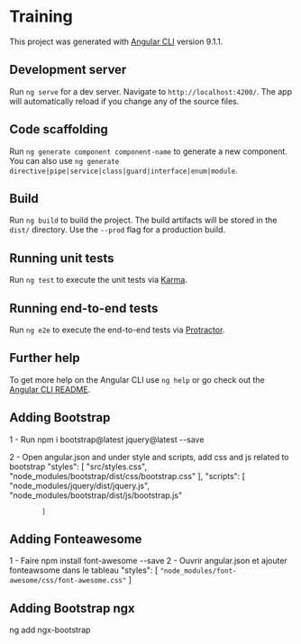 # Training

This project was generated with [Angular CLI](https://github.com/angular/angular-cli) version 9.1.1.

## Development server

Run `ng serve` for a dev server. Navigate to `http://localhost:4200/`. The app will automatically reload if you change any of the source files.

## Code scaffolding

Run `ng generate component component-name` to generate a new component. You can also use `ng generate directive|pipe|service|class|guard|interface|enum|module`.

## Build

Run `ng build` to build the project. The build artifacts will be stored in the `dist/` directory. Use the `--prod` flag for a production build.

## Running unit tests

Run `ng test` to execute the unit tests via [Karma](https://karma-runner.github.io).

## Running end-to-end tests

Run `ng e2e` to execute the end-to-end tests via [Protractor](http://www.protractortest.org/).

## Further help

To get more help on the Angular CLI use `ng help` or go check out the [Angular CLI README](https://github.com/angular/angular-cli/blob/master/README.md).


## Adding Bootstrap
1 - Run npm i bootstrap@latest jquery@latest --save

2 - Open angular.json and under style and scripts, add css and js related to bootstrap
 "styles": [
              "src/styles.css",
              "node_modules/bootstrap/dist/css/bootstrap.css"
            ],
            "scripts": [
                "node_modules/jquery/dist/jquery.js",
              "node_modules/bootstrap/dist/js/bootstrap.js"
             

            ]

## Adding Fonteawesome

1 - Faire npm install font-awesome --save
2 - Ouvrir angular.json et ajouter fonteawsome dans le tableau
            "styles": [
                         `"node_modules/font-awesome/css/font-awesome.css"`
                       ]


## Adding Bootstrap ngx
ng add ngx-bootstrap
